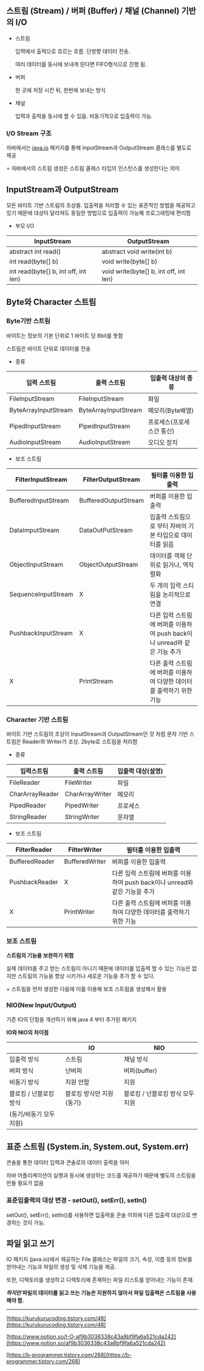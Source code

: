 ## 스트림 (Stream) / 버퍼 (Buffer) / 채널 (Channel) 기반의 I/O

- 스트림
    
    입력에서 출력으로 흐르는 흐름. 단방향 데이터 전송.
    
    여러 데이터를 동시에 보내게 된다면 FIFO형식으로 진행 됨.
    
- 버퍼
    
    한 곳에 저장 시킨 뒤, 한번에 보내는 방식
    
- 채널
    
    입력과 출력을 동시에 할 수 있음. 비동기적으로 입출력이 가능.
    

### I/O Stream 구조

자바에서는 [java.io](http://java.io) 패키지를 통해 InputStream과 OutputStream 클래스를 별도로 제공

= 자바에서의 스트림 생성은 스트림 클래스 타입의 인스턴스를 생성한다는 의미

## InputStream과 OutputStream

모든 바이트 기반 스트림의 조상들. 입출력을 처리할 수 있는 표준적인 방법을 제공하고 있기 때문에 대상이 달라져도 동일한 방법으로 입출력이 가능해 프로그래밍에 편리함

- 부모 I/O

| InputStream | OutputStream |
| --- | --- |
| abstract int read() | abstract void write(int b) |
| int read(byte[] b) | void write(byte[] b) |
| int read(byte[] b, int off, int len) | void write(byte[] b, int off, int len) |

## Byte와 Character 스트림

### Byte기반 스트림

바이트는 정보의 기본 단위로 1 바이트 당 8bit를 뜻함

스트림은 바이트 단위로 데이터를 전송

- 종류

| 입력 스트림 | 출력 스트림 | 입출력 대상의 종류 |
| --- | --- | --- |
| FileInputStream | FileInputStream | 파일 |
| ByteArrayInputStream | ByteArrayInputStream | 메모리(Byte배열) |
| PipedInputStream | PipedInputStream | 프로세스(프로세스간 통신) |
| AudioInputStream | AudioInputStream | 오디오 장치 |
- 보조 스트림

| FilterInputStream | FilterOutputStream | 필터를 이용한 입출력 |
| --- | --- | --- |
| BufferedInputStream | BufferedOutputStream | 버퍼를 이용한 입출력 |
| DataImputStream | DataOutPutStream | 입출력 스트림으로 부터 자바의 기본 타입으로 데이터를 읽음 |
| ObjectInputStream | ObjectOutputStream | 데이터를 객체 단위로 읽거나, 역직렬화 |
| SequenceInputStream | X | 두 개의 입력 스티림을 논리적으로 연결 |
| PushbackInputStream | X | 다른 입력 스트림에 버퍼를 이용하여 push back이나 unread와 같은 기능 추가 |
| X | PrintStream | 다른 출력 스트림에 버퍼를 이용하여 다양한 데이터를 출력하기 위한 기능 |

### Character 기반 스트림

바이트 기반 스트림의 조상이 InputStream과 OutputStream인 것 처럼 문자 기반 스트림은 Reader와 Writer가 조상. 2byte로 스트림을 처리함

- 종류

| 입력스트림 | 출력 스트림 | 입출력 대상(설명) |
| --- | --- | --- |
| FileReader | FileWriter | 파일 |
| CharArrayReader | CharArrayWriter | 메모리 |
| PipedReader | PipedWriter | 프로세스 |
| StringReader | StringWriter | 문자열 |
- 보조 스트림

| FilterReader | FilterWriter | 필터를 이용한 입출력 |
| --- | --- | --- |
| BufferedReader | BufferedWriter | 버퍼를 이용한 입출력 |
| PushbackReader | X | 다른 입력 스트림에 버퍼를 이용하여 push back이나 unread와 같은 기능을 추가 |
| X | PrintWriter | 다른 출력 스트림에 버퍼를 이용하여 다양한 데이터를 출력하기 위한 기능 |

### 보조 스트림

**스트림의 기능을 보완하기 위함**

실제 데이터를 주고 받는 스트림이 아니기 때문에 데이터를 입출력 할 수 있는 기능은 없지만 스트림의 기능을 향상 시키거나 새로운 기능을 추가 할 수 있다.

= 스트림을 먼저 생성한 다음에 이를 이용해 보조 스트림을 생성해서 활용

### NIO(New Input/Output)

기존 IO의 단점을 개선하기 위해 java 4 부터 추가된 패키지

**IO와 NIO의 차이점**

|  | IO | NIO |
| --- | --- | --- |
| 입출력 방식 | 스트림 | 채널 방식 |
| 버퍼 방식 | 넌버퍼 | 버퍼(buffer) |
| 비동기 방식 | 지원 안함  | 지원 |
| 블로킹 / 넌블로킹 방식 | 블로킹 방식만 지원(동기) | 블로킹 / 넌블로킹 방식 모두 지원
(동기/비동기 모두 지원) |

## 표준 스트림 (System.in, System.out, System.err)

콘솔을 통한 데이터 입력과 콘솔로의 데이터 출력을 의미

자바 어플리케이션이 실행과 동시에 생성하는 코드를 제공하기 때문에 별도의 스트림을 만들 필요가 없음

### 표준입출력의 대상 변경 - setOut(), setErr(), setIn()

setOut(), setErr(), setIn()를 사용하면 입출력을 콘솔 이외에 다른 입출력 대상으로 변경하는 것이 가능.

## 파일 읽고 쓰기

IO 패키지 (java.io)에서 제공하는 File 클래스는 파일의 크기, 속성, 이름 등의 정보를 얻어내는 기능과 파일의 생성 및 삭제 기능을 제공.

또한, 디렉토리를 생성하고 디렉토리에 존재하는 파일 리스트를 얻어내는 기능이 존재.

***하지만* 파일의 데이터를 읽고 쓰는 기능은 지원하지 않아서 파일 입출력은 스트림을 사용해야 함.**

---

[https://kurukurucoding.tistory.com/48](https://kurukurucoding.tistory.com/48)

[https://www.notion.so/I-O-af9b3036338c43a8bf9fa6a521cda242](https://www.notion.so/af9b3036338c43a8bf9fa6a521cda242)

[https://b-programmer.tistory.com/268](https://b-programmer.tistory.com/268)
